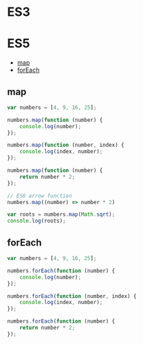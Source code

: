 # ES3

# ES5
- [map](#map)
- [forEach](#foreach)


## map
```javascript
var numbers = [4, 9, 16, 25];

numbers.map(function (number) {
	console.log(number);
});

numbers.map(function (number, index) {
	console.log(index, number);
});

numbers.map(function (number) {
	return number * 2;
});

// ES6 arrow function
numbers.map((number) => number * 2)

var roots = numbers.map(Math.sqrt);
console.log(roots);
```

## forEach
```javascript
var numbers = [4, 9, 16, 25];

numbers.forEach(function (number) {
	console.log(number);
});

numbers.forEach(function (number, index) {
	console.log(index, number);
});

numbers.forEach(function (number) {
	return number * 2;
});
```
